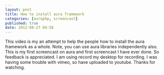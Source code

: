 ```yaml
---
layout: post
title: How to install aura framework
categories: [auraphp, screencast]
published: true
date: 2012-08-27 04:58
---
```

This video is my an attempt to help the people how to install the aura framework as a whole. Note, you can use aura libraries independently also. This is my first screencast on aura and first screencast I have ever done. So feedback is appreciated. I am using record my desktop for recording.  I was having some trouble with vimeo, so have uploaded to youtube. Thanks for watching.   
